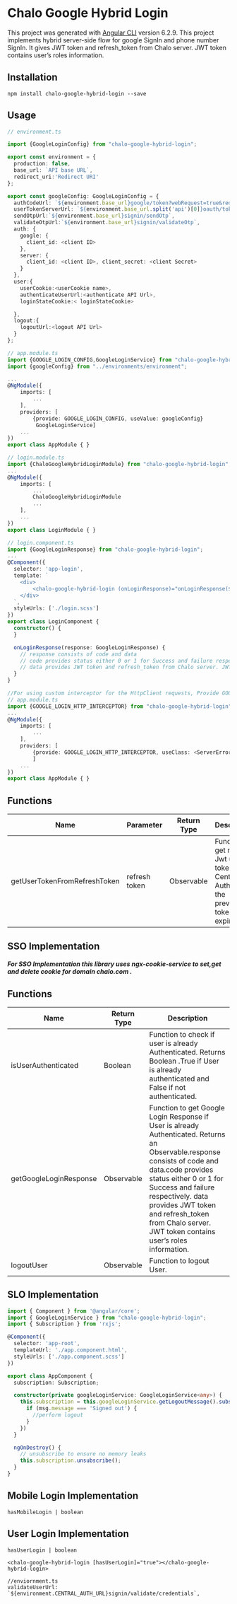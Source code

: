 # Chalo Google Hybrid Login

This project was generated with [Angular CLI](https://github.com/angular/angular-cli) version 6.2.9. This project implements hybrid server-side flow for google SignIn and phone number SignIn. It gives JWT token and refresh_token from Chalo server. JWT token contains user’s roles information.

## Installation
```npm install chalo-google-hybrid-login --save```

## Usage


````ts
// environment.ts

import {GoogleLoginConfig} from "chalo-google-hybrid-login";

export const environment = {
  production: false,
  base_url: `API base URL`,
  redirect_uri:'Redirect URI'
};

export const googleConfig: GoogleLoginConfig = {
  authCodeUrl: `${environment.base_url}google/token?webRequest=true&redirect_uri=${environment.redirect_uri}`,
  userTokenServerUrl: `${environment.base_url.split('api')[0]}oauth/token`,
  sendOtpUrl:`${environment.base_url}signin/sendOtp`,
  validateOtpUrl:`${environment.base_url}signin/validateOtp`,
  auth: {
    google: {
      client_id: <client ID>
    },
    server: {
      client_id: <client ID>, client_secret: <client Secret>
    }
  },
  user:{
    userCookie:<userCookie name>,
    authenticateUserUrl:<authenticate API Url>,
    loginStateCookie:< loginStateCookie>

  },
  logout:{
    logoutUrl:<logout API Url>
  }
};
````

````ts
// app.module.ts
import {GOOGLE_LOGIN_CONFIG,GoogleLoginService} from "chalo-google-hybrid-login";
import {googleConfig} from "../environments/environment";

...
@NgModule({
    imports: [
        ...
    ],
    providers: [
        {provide: GOOGLE_LOGIN_CONFIG, useValue: googleConfig}
         GoogleLoginService]
    ...
})
export class AppModule { }
````


````ts
// login.module.ts
import {ChaloGoogleHybridLoginModule} from "chalo-google-hybrid-login";
...
@NgModule({
    imports: [
        ...
        ChaloGoogleHybridLoginModule
        ...
    ],
    ...
})
export class LoginModule { }
````

````ts
// login.component.ts
import {GoogleLoginResponse} from "chalo-google-hybrid-login";
...
@Component({
  selector: 'app-login',
  template: `
    <div>
        <chalo-google-hybrid-login (onLoginResponse)="onLoginResponse($event)"></chalo-google-hybrid-login>
    </div>
  `,
  styleUrls: ['./login.scss']
})
export class LoginComponent {
  constructor() {
  }

  onLoginResponse(response: GoogleLoginResponse) {
    // response consists of code and data
    // code provides status either 0 or 1 for Success and failure respectively
    // data provides JWT token and refresh_token from Chalo server. JWT token contains user’s roles information.
  }
}
````

````ts
//For using custom interceptor for the HttpClient requests, Provide GOOGLE_LOGIN_HTTP_INTERCEPTOR with class which implements HttpInterceptor
// app.module.ts
import {GOOGLE_LOGIN_HTTP_INTERCEPTOR} from "chalo-google-hybrid-login";
...
@NgModule({
    imports: [
        ...
    ],
    providers: [
        {provide: GOOGLE_LOGIN_HTTP_INTERCEPTOR, useClass: <ServerErrorInterceptor Class>},
        ]
    ...
})
export class AppModule { }
````

## Functions

| Name              | Parameter              | Return Type |Description                                                                                                                                        |
| ----------------- | ----------------- | ----------------- |-------------------------------------------------------------------------------------------------------------------------------------------------- |
| getUserTokenFromRefreshToken      | refresh token | Observable | Function to get new Jwt user token from Central Auth after the previous token expires.


## SSO Implementation

##### For SSO Implementation this library uses ngx-cookie-service to set,get and delete cookie for domain chalo.com .

## Functions

| Name              | Return Type              | Description                                                                                                                                        |
| ----------------- | ----------------- | -------------------------------------------------------------------------------------------------------------------------------------------------- |
| isUserAuthenticated      | Boolean | Function to check if user is already Authenticated. Returns Boolean .True if User is already authenticated and False if not authenticated. 
| getGoogleLoginResponse | Observable | Function to get Google Login Response if User is already Authenticated. Returns an Observable.response consists of code and data.code provides status either 0 or 1 for Success and failure respectively. data provides JWT token and refresh_token from Chalo server. JWT token contains user’s roles information.      
| logoutUser     | Observable | Function to logout User. 


## SLO Implementation

````ts
import { Component } from '@angular/core';
import { GoogleLoginService } from "chalo-google-hybrid-login";
import { Subscription } from 'rxjs';

@Component({
  selector: 'app-root',
  templateUrl: './app.component.html',
  styleUrls: ['./app.component.scss']
})

export class AppComponent {
  subscription: Subscription;

  constructor(private googleLoginService: GoogleLoginService<any>) {
    this.subscription = this.googleLoginService.getLogoutMessage().subscribe(msg => {
      if (msg.message === 'Signed out') {
        //perform logout
      }
    })
  }

  ngOnDestroy() {
    // unsubscribe to ensure no memory leaks
    this.subscription.unsubscribe();
  }
}
````

## Mobile Login Implementation
````hasMobileLogin | boolean````

## User Login Implementation
````
hasUserLogin | boolean

<chalo-google-hybrid-login [hasUserLogin]="true"></chalo-google-hybrid-login>

//enviornment.ts
validateUserUrl: `${environment.CENTRAL_AUTH_URL}signin/validate/credentials`,
````

